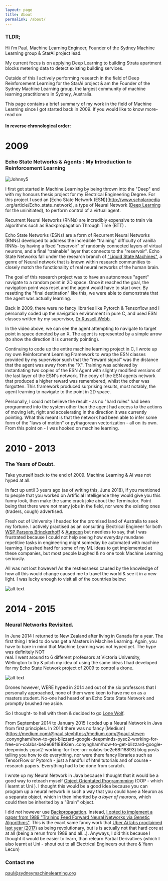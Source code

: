```yaml
---
layout: page
title: About
permalink: /about/
---
```


### TLDR;

Hi i'm Paul, Machine Learning Engineer, Founder of the Sydney Machine Learning group & StarAi project lead.

My current focus is on applying Deep Learning to building Strata apartment blocks metering data to detect existing
building services.

Outside of this I actively performing research in the field of Deep Reinforcement Learning for the StarAi project &
 am the Founder of the Sydney Machine Learning group, the largest community of machine learning practitioners in
 Sydney, Australia.

This page contains a brief summary of my work in the field of Machine Learning since I got started back in 2009.
If you would like to know more- read on:

#### In reverse chronological order:

# 2009

### Echo State Networks & Agents : My Introduction to Reinforcement Learning

![Johnny5](https://media.giphy.com/media/mMCMyT5Q6yvnFyloGi/giphy.gif)


I first got started in Machine Learning by being thrown into the "Deep" end with my honours thesis project for my
Electrical Engineering Degree. For this project I used an [Echo State Network (ESN)](http://www.scholarpedia
.org/article/Echo_state_network), a type of Neural Network ([Deep Learning](https://en.wikipedia.org/wiki/Deep_learning) for the uninitiated), to
perform control of a virtual agent.

Recurrent Neural Networks (RNNs) are incredibly expensive to train via algorithms such as Backpropagation Through Time
(BTT)
.

Echo State Networks (ESNs) are a form of Recurrent Neural Networks (RNNs) developed to address the incredible
 "training" difficulty of vanilla RNNs- by having a fixed "reservoir" of randomly connected layers of virtual neurons, and
  a final "trainable" layer that connects to the "reservoir". Echo State Networks fall under the research branch of
  ["Liquid State Machines"](https://en.wikipedia.org/wiki/Liquid_state_machine), a genre of Neural network that is known within research communities to closely match the
  functionality of real neural networks of the human brain.

The goal of this research project was to have an autonomous "agent" navigate to a random point in 2D space. Once it
reached the goal, the navigation point was reset and the agent would have to start over. By resetting the "final
destination" like this, we were able to demonstrate that the agent was actually learning.

Back in 2009, there were no fancy libraries like Pytorch & Tensorflow and I personally coded up the navigation
environment in pure C, and used ESN classes written by my supervisor, [Dr Russell Webb](https://www.linkedin.com/in/russ-webb-52a164/).

In the video above, we can see the agent attempting to navigate to target point in space denoted by an X. The agent is
represented by a simple arrow (to show the direction it is currently pointing).

Continuing to code up the
entire machine learning project in C, I wrote up my own Reinforcment Learning Framework to wrap the ESN classes provided
 by my supervisor such that the "reward signal" was the distance that the agent was away from the "X". Training was
 achieved by instantiating two copies of the ESN Agent with slightly modified versions of the last layer of the ESN's
 network. The copy of the ESN agents network that produced a higher reward was remembered, whilst the other was
 forgotten. This framework produced surprising results, most notably, the agent learning to navigate to the point in 2D
 space.

Personally, I could not believe the result -  as no "hard rules" had been programmed into the system
other than the agent had access to the actions of moving left, right and accelerating in the direction it was currently
pointing. What this meant is that the network had been able to infer some form of the "laws of motion" or pythagorean
vectorization - all on its own. From this point on - I was hooked on machine learning.

# 2010 - 2013

### The Years of Doubt.

Take yourself back to the end of 2009. Machine Learning & Ai was not hyped at all. 

In fact up until 3 years ago (as of
writing this, June 2018), if you mentioned to people that you worked on Artificial Intelligence they would give you this
funny look, then make the same crack joke about the Terminator. Point being that there were not many jobs in the 
field,
nor were the existing ones (traders, cough) advertised.

Fresh out of University I headed for the promised land of Australia to seek my fortune. I actively practised as an
consulting Electrical Engineer for both [WSP Parsons Brinckerhoff](http://www.wsp-pb.com/wsp-au-nz/) & [Aurecon](https://www.aurecongroup.com/) but 
needless to say, that I was frustrated 
because I could not help seeing how everyday mundane repetitive tasks in engineering might someday be automated with 
machine learning. I pushed hard for some of my ML ideas to get implemented at these companies, but most people laughed &
 no 
one took Machine Learning seriously.

All was not lost however! As the restlessness caused by the knowledge of how all this would change caused me to travel 
the world & see it in a new light. I was lucky enough to visit all of the countries below:

![alt text](https://image.ibb.co/hP0q28/places_Ihave_Been.png)

# 2014 - 2015

### Neural Networks Revisited.

In June 2014 I returned to New Zealand after living in Canada for a year. The first thing I tried to do was get a 
Masters in 
Machine Learning. Again, you have to bare in mind that Machine Learning was not hyped yet. The hype was definitely NOT  
real. I went around to 6 different professors at Victoria University, Wellington to try & pitch my idea of using the 
same 
ideas I had developed for my Echo State Network project of 2009 to control a drone.

![alt text](https://image.ibb.co/dvd5kT/Screen_Shot_2018_06_26_at_10_13_47_pm.png)

Drones however, WERE hyped in 2014 and out of the six professors that I personally approached, none of them were 
keen to 
have me on as a masters student. No-one had heard of an Echo State State Network and promptly brushed me aside.

So I thought- to hell with them & decided to go [Lone Wolf](https://www.youtube.com/watch?v=l8syGlAMTKA).

From September 2014 to January 2015 I coded up a Neural Network in Java from first principles. In 2014 there was no 
fancy [Medium](https://medium.com/@paul.stevhttps://medium.com/@paul.steven
.conyngham/how-to-get-blizzard-google-deepminds-pysc2-working-for-free-on-colabs-be2e68f18893en
.conyngham/how-to-get-blizzard-google-deepminds-pysc2-working-for-free-on-colabs-be2e68f18893) blog posts telling you
 how to do everything, nor were there fancy libraries such as TensorFlow or Pytorch - just a handful of html tutorials
  and of course - 
 research 
papers. Everything had to be done from scratch.

I wrote up my Neural Network in Java because I thought that it would be a good way to reteach myself [Object 
Orientated Programmming](https://en.wikipedia.org/wiki/Object-oriented_programming) (OOP - which I learnt at Uni ). I thought this would be a good idea because you can program up
 a neural network in such a way that you could have a Neuron as a separate object, which in then inherited by *a 
 layer of neurons*, which could then be inherited by a "Brain" object. 
 
 I did *not* however use [Backpropagation](https://en.wikipedia.org/wiki/Backpropagation). Instead, [I opted to 
 implement a paper from 1989 "Training Feed Forward 
 Neural Networks via Genetic Algorithms"](https://www.ijcai.org/Proceedings/89-1/Papers/122.pdf). This is the exact 
 same 
 fancy work that [Uber Ai labs proclaimed last year (2017)](https://eng.uber.com/deep-neuroevolution/) as being revolutionary, but is is actually not that hard 
 core 
 at at 
 all 
 (being a rerun from 1989 and all...). Anyways, I did this because I thought it would be easier to learn, than 
 relearn Partial Derivatives (which I also learnt at Uni - shout out to all Electrical Engineers out there & Yann Lecun)
 
 
    
 





### Contact me

[paul@sydneymachinelearning.org](mailto:paul@sydneymachinelearning.org)
